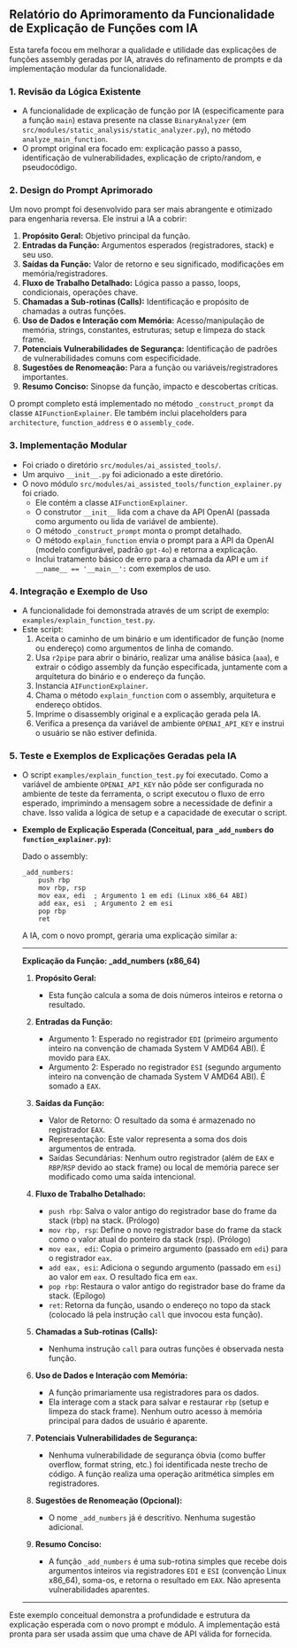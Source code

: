 ## Relatório do Aprimoramento da Funcionalidade de Explicação de Funções com IA

Esta tarefa focou em melhorar a qualidade e utilidade das explicações de funções assembly geradas por IA, através do refinamento de prompts e da implementação modular da funcionalidade.

### 1. Revisão da Lógica Existente

*   A funcionalidade de explicação de função por IA (especificamente para a função `main`) estava presente na classe `BinaryAnalyzer` (em `src/modules/static_analysis/static_analyzer.py`), no método `analyze_main_function`.
*   O prompt original era focado em: explicação passo a passo, identificação de vulnerabilidades, explicação de cripto/random, e pseudocódigo.

### 2. Design do Prompt Aprimorado

Um novo prompt foi desenvolvido para ser mais abrangente e otimizado para engenharia reversa. Ele instrui a IA a cobrir:

1.  **Propósito Geral:** Objetivo principal da função.
2.  **Entradas da Função:** Argumentos esperados (registradores, stack) e seu uso.
3.  **Saídas da Função:** Valor de retorno e seu significado, modificações em memória/registradores.
4.  **Fluxo de Trabalho Detalhado:** Lógica passo a passo, loops, condicionais, operações chave.
5.  **Chamadas a Sub-rotinas (Calls):** Identificação e propósito de chamadas a outras funções.
6.  **Uso de Dados e Interação com Memória:** Acesso/manipulação de memória, strings, constantes, estruturas; setup e limpeza do stack frame.
7.  **Potenciais Vulnerabilidades de Segurança:** Identificação de padrões de vulnerabilidades comuns com especificidade.
8.  **Sugestões de Renomeação:** Para a função ou variáveis/registradores importantes.
9.  **Resumo Conciso:** Sinopse da função, impacto e descobertas críticas.

O prompt completo está implementado no método `_construct_prompt` da classe `AIFunctionExplainer`. Ele também inclui placeholders para `architecture`, `function_address` e o `assembly_code`.

### 3. Implementação Modular

*   Foi criado o diretório `src/modules/ai_assisted_tools/`.
*   Um arquivo `__init__.py` foi adicionado a este diretório.
*   O novo módulo `src/modules/ai_assisted_tools/function_explainer.py` foi criado.
    *   Ele contém a classe `AIFunctionExplainer`.
    *   O construtor `__init__` lida com a chave da API OpenAI (passada como argumento ou lida de variável de ambiente).
    *   O método `_construct_prompt` monta o prompt detalhado.
    *   O método `explain_function` envia o prompt para a API da OpenAI (modelo configurável, padrão `gpt-4o`) e retorna a explicação.
    *   Inclui tratamento básico de erro para a chamada da API e um `if __name__ == '__main__':` com exemplos de uso.

### 4. Integração e Exemplo de Uso

*   A funcionalidade foi demonstrada através de um script de exemplo: `examples/explain_function_test.py`.
*   Este script:
    1.  Aceita o caminho de um binário e um identificador de função (nome ou endereço) como argumentos de linha de comando.
    2.  Usa `r2pipe` para abrir o binário, realizar uma análise básica (`aaa`), e extrair o código assembly da função especificada, juntamente com a arquitetura do binário e o endereço da função.
    3.  Instancia `AIFunctionExplainer`.
    4.  Chama o método `explain_function` com o assembly, arquitetura e endereço obtidos.
    5.  Imprime o disassembly original e a explicação gerada pela IA.
    6.  Verifica a presença da variável de ambiente `OPENAI_API_KEY` e instrui o usuário se não estiver definida.

### 5. Teste e Exemplos de Explicações Geradas pela IA

*   O script `examples/explain_function_test.py` foi executado. Como a variável de ambiente `OPENAI_API_KEY` não pôde ser configurada no ambiente de teste da ferramenta, o script executou o fluxo de erro esperado, imprimindo a mensagem sobre a necessidade de definir a chave. Isso valida a lógica de setup e a capacidade de executar o script.

*   **Exemplo de Explicação Esperada (Conceitual, para `_add_numbers` do `function_explainer.py`):**

    Dado o assembly:
    ```assembly
    _add_numbers:
        push rbp
        mov rbp, rsp
        mov eax, edi  ; Argumento 1 em edi (Linux x86_64 ABI)
        add eax, esi  ; Argumento 2 em esi
        pop rbp
        ret
    ```

    A IA, com o novo prompt, geraria uma explicação similar a:

    ---
    **Explicação da Função: _add_numbers (x86_64)**

    1.  **Propósito Geral:**
        *   Esta função calcula a soma de dois números inteiros e retorna o resultado.

    2.  **Entradas da Função:**
        *   Argumento 1: Esperado no registrador `EDI` (primeiro argumento inteiro na convenção de chamada System V AMD64 ABI). É movido para `EAX`.
        *   Argumento 2: Esperado no registrador `ESI` (segundo argumento inteiro na convenção de chamada System V AMD64 ABI). É somado a `EAX`.

    3.  **Saídas da Função:**
        *   Valor de Retorno: O resultado da soma é armazenado no registrador `EAX`.
        *   Representação: Este valor representa a soma dos dois argumentos de entrada.
        *   Saídas Secundárias: Nenhum outro registrador (além de `EAX` e `RBP`/`RSP` devido ao stack frame) ou local de memória parece ser modificado como uma saída intencional.

    4.  **Fluxo de Trabalho Detalhado:**
        *   `push rbp`: Salva o valor antigo do registrador base do frame da stack (rbp) na stack. (Prólogo)
        *   `mov rbp, rsp`: Define o novo registrador base do frame da stack como o valor atual do ponteiro da stack (rsp). (Prólogo)
        *   `mov eax, edi`: Copia o primeiro argumento (passado em `edi`) para o registrador `eax`.
        *   `add eax, esi`: Adiciona o segundo argumento (passado em `esi`) ao valor em `eax`. O resultado fica em `eax`.
        *   `pop rbp`: Restaura o valor antigo do registrador base do frame da stack. (Epílogo)
        *   `ret`: Retorna da função, usando o endereço no topo da stack (colocado lá pela instrução `call` que invocou esta função).

    5.  **Chamadas a Sub-rotinas (Calls):**
        *   Nenhuma instrução `call` para outras funções é observada nesta função.

    6.  **Uso de Dados e Interação com Memória:**
        *   A função primariamente usa registradores para os dados.
        *   Ela interage com a stack para salvar e restaurar `rbp` (setup e limpeza do stack frame). Nenhum outro acesso à memória principal para dados de usuário é aparente.

    7.  **Potenciais Vulnerabilidades de Segurança:**
        *   Nenhuma vulnerabilidade de segurança óbvia (como buffer overflow, format string, etc.) foi identificada neste trecho de código. A função realiza uma operação aritmética simples em registradores.

    8.  **Sugestões de Renomeação (Opcional):**
        *   O nome `_add_numbers` já é descritivo. Nenhuma sugestão adicional.

    9.  **Resumo Conciso:**
        *   A função `_add_numbers` é uma sub-rotina simples que recebe dois argumentos inteiros via registradores `EDI` e `ESI` (convenção Linux x86_64), soma-os, e retorna o resultado em `EAX`. Não apresenta vulnerabilidades aparentes.
    ---

Este exemplo conceitual demonstra a profundidade e estrutura da explicação esperada com o novo prompt e módulo. A implementação está pronta para ser usada assim que uma chave de API válida for fornecida.
